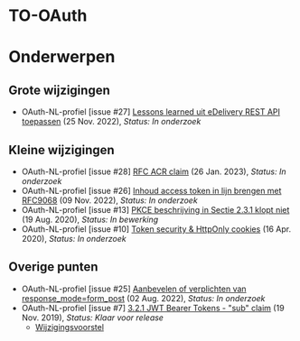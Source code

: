 # TO-OAuth
# Onderwerpen

## Grote wijzigingen
* OAuth-NL-profiel [issue #27] [Lessons learned uit eDelivery REST API toepassen](https://github.com/Logius-standaarden/OAuth-NL-profiel/issues/27) (25 Nov. 2022), _Status: In onderzoek_

## Kleine wijzigingen
* OAuth-NL-profiel [issue #28] [RFC ACR claim](https://github.com/Logius-standaarden/OAuth-NL-profiel/issues/28) (26 Jan. 2023), _Status: In onderzoek_
* OAuth-NL-profiel [issue #26] [Inhoud access token in lijn brengen met RFC9068](https://github.com/Logius-standaarden/OAuth-NL-profiel/issues/26) (09 Nov. 2022), _Status: In onderzoek_
* OAuth-NL-profiel [issue #13] [PKCE beschrijving in Sectie 2.3.1 klopt niet](https://github.com/Logius-standaarden/OAuth-NL-profiel/issues/13) (19 Aug. 2020), _Status: In bewerking_
* OAuth-NL-profiel [issue #10] [Token security & HttpOnly cookies](https://github.com/Logius-standaarden/OAuth-NL-profiel/issues/10) (16 Apr. 2020), _Status: In onderzoek_

## Overige punten
* OAuth-NL-profiel [issue #25] [Aanbevelen of verplichten van response_mode=form_post](https://github.com/Logius-standaarden/OAuth-NL-profiel/issues/25) (02 Aug. 2022), _Status: In onderzoek_
* OAuth-NL-profiel [issue #7] [3.2.1 JWT Bearer Tokens - "sub" claim](https://github.com/Logius-standaarden/OAuth-NL-profiel/issues/7) (19 Nov. 2019), _Status: Klaar voor release_
  * [Wijzigingsvoorstel](https://github.com//Logius-standaarden/OAuth-NL-profiel/pull/21/files)

